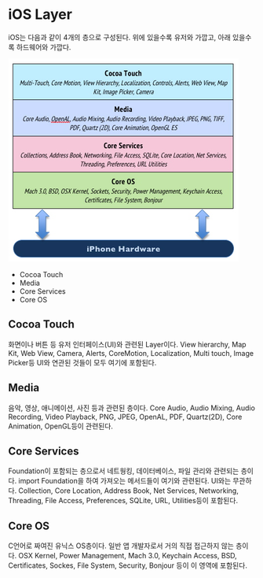 # iOS Layer
iOS는 다음과 같이 4개의 층으로 구성된다. 위에 있을수록 유저와 가깝고, 아래 있을수록 하드웨어와 가깝다.

![Figure_1](../images/iOS_Layer.jpg)

* Cocoa Touch
* Media
* Core Services
* Core OS

## Cocoa Touch
화면이나 버튼 등 유저 인터페이스(UI)와 관련된 Layer이다. View hierarchy, Map Kit, Web View, Camera, Alerts, CoreMotion, Localization, Multi touch, Image Picker등 UI와 연관된 것들이 모두 여기에 포함된다.

## Media
음악, 영상, 애니메이션, 사진 등과 관련된 층이다. Core Audio, Audio Mixing, Audio Recording, Video Playback, PNG, JPEG, OpenAL, PDF, Quartz(2D), Core Animation, OpenGL등이 관련된다.

## Core Services
Foundation이 포함되는 층으로서 네트웡킹, 데이터베이스, 파일 관리와 관련되는 층이다. import Foundation을 하여 가져오는 메서드들이 여기와 관련된다. UI와는 무관하다. Collection, Core Location, Address Book, Net Services, Networking, Threading, File Access, Preferences, SQLite, URL, Utilities등이 포함된다.

## Core OS
C언어로 짜여진 유닉스 OS층이다. 일반 앱 개발자로서 거의 직접 접근하지 않는 층이다. OSX Kernel, Power Management, Mach 3.0, Keychain Access, BSD, Certificates, Sockes, File System, Security, Bonjour 등이 이 영역에 포함된다. 